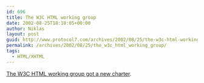 ```yaml
---
id: 696
title: The W3C HTML working group
date: 2002-08-25T18:10:05+00:00
author: Niklas
layout: post
guid: http://www.protocol7.com/archives/2002/08/25/the-w3c-html-working-group/
permalink: /archives/2002/08/25/the_w3c_html_working_group/
tags:
  - HTML/XHTML
---
```

<div class='microid-42ce2787e648020f747fe5b04c840150a1fd8320'>
  <p>
    <a href="http://www.w3.org/2002/05/html/charter">The W3C HTML working group got a new charter</a>.
  </p>
</div>